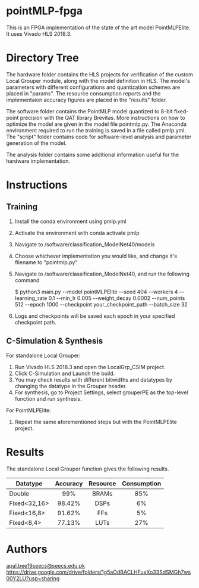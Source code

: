 # pointMLP-fpga

This is an FPGA implementation of the state of the art model PointMLPElite. It uses Vivado HLS 2018.3.

# Directory Tree

The hardware folder contains the HLS projects for verification of the custom Local Grouper module, along with the model definition in HLS. The model's parameters with different configurations and quantization schemes are placed in "params". The resource consumption reports and the implementaion accuracy figures are placed in the "results" folder. 

The software folder contains the PointMLP model quantized to 8-bit fixed-point precision with the QAT library Brevitas. More instructions on how to optimize the model are given in the model file pointmlp.py. The Anaconda environment required to run the training is saved in a file called pmlp.yml. The "script" folder contains code for software-level analysis and parameter generation of the model. 

The analysis folder contains some additional information useful for the hardware implementation.

# Instructions 

## Training

1. Install the conda environment using pmlp.yml
2. Activate the environment with conda activate pmlp
3. Navigate to /software/classification_ModelNet40/models
4. Choose whichever implementation you would like, and change it's filename to "pointmlp.py"
5. Navigate to /software/classification_ModelNet40, and run the following command

   $ python3 main.py --model pointMLPElite --seed 404 --workers 4 --learning_rate 0.1 --min_lr 0.005 --weight_decay 0.0002 --num_points 512 --epoch 1000 --checkpoint your_checkpoint_path --batch_size 32
   
4. Logs and checkpoints will be saved each epoch in your specified checkpoint path.

## C-Simulation & Synthesis

For standalone Local Grouper: 

1. Run Vivado HLS 2018.3 and open the LocalGrp_CSIM project. 
2. Click C-Simulation and Launch the build. 
3. You may check results with different bitwidths and datatypes by changing the datatype in the Grouper header.
4. For synthesis, go to Project Settings, select grouperPE as the top-level function and run synthesis. 

For PointMLPElite:

1. Repeat the same aforementioned steps but with the PointMLPElite project.

# Results 

The standalone Local Grouper function gives the following results.

| Datatype      | Accuracy      | Resource  | Consumption|
| ------------- |:-------------:|:---------:|:----------:|
| Double        | 99%           | BRAMs     | 85%        |
| Fixed<32,16>  | 98.42%        | DSPs      | 6%         |
| Fixed<16,8>	  | 91.62%        | FFs       | 5%         |
| Fixed<8,4>	  | 77.13%        | LUTs      | 27%        |


# Authors

apal.bee19seecs@seecs.edu.pk
https://drive.google.com/drive/folders/1g5aOdBACLHFuxXo33SdSMGh7ws00Y2LU?usp=sharing
